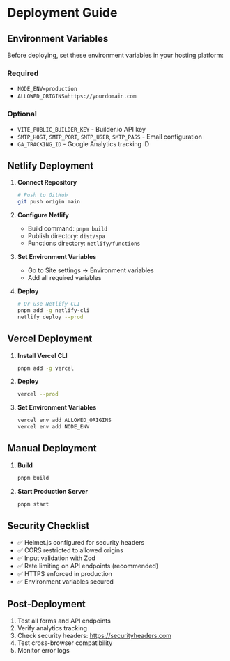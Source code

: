 # Deployment Guide

## Environment Variables

Before deploying, set these environment variables in your hosting platform:

### Required
- `NODE_ENV=production`
- `ALLOWED_ORIGINS=https://yourdomain.com`

### Optional
- `VITE_PUBLIC_BUILDER_KEY` - Builder.io API key
- `SMTP_HOST`, `SMTP_PORT`, `SMTP_USER`, `SMTP_PASS` - Email configuration
- `GA_TRACKING_ID` - Google Analytics tracking ID

## Netlify Deployment

1. **Connect Repository**
   ```bash
   # Push to GitHub
   git push origin main
   ```

2. **Configure Netlify**
   - Build command: `pnpm build`
   - Publish directory: `dist/spa`
   - Functions directory: `netlify/functions`

3. **Set Environment Variables**
   - Go to Site settings → Environment variables
   - Add all required variables

4. **Deploy**
   ```bash
   # Or use Netlify CLI
   pnpm add -g netlify-cli
   netlify deploy --prod
   ```

## Vercel Deployment

1. **Install Vercel CLI**
   ```bash
   pnpm add -g vercel
   ```

2. **Deploy**
   ```bash
   vercel --prod
   ```

3. **Set Environment Variables**
   ```bash
   vercel env add ALLOWED_ORIGINS
   vercel env add NODE_ENV
   ```

## Manual Deployment

1. **Build**
   ```bash
   pnpm build
   ```

2. **Start Production Server**
   ```bash
   pnpm start
   ```

## Security Checklist

- ✅ Helmet.js configured for security headers
- ✅ CORS restricted to allowed origins
- ✅ Input validation with Zod
- ✅ Rate limiting on API endpoints (recommended)
- ✅ HTTPS enforced in production
- ✅ Environment variables secured

## Post-Deployment

1. Test all forms and API endpoints
2. Verify analytics tracking
3. Check security headers: https://securityheaders.com
4. Test cross-browser compatibility
5. Monitor error logs
